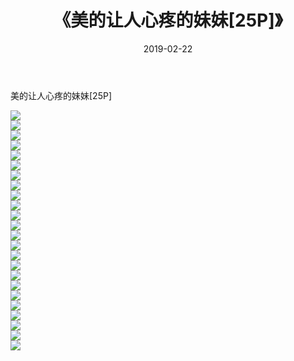 ﻿---
layout: post
title:  《美的让人心疼的妹妹[25P]》
date:   2019-02-22
img: http://img.660000.xyz/Sharelink/性感/2019/美的让人心疼的妹妹[25P]/000.jpg
categories: [美女, 清纯, 唯美]
---

美的让人心疼的妹妹[25P]

  ![](http://img.660000.xyz/Sharelink/性感/2019/美的让人心疼的妹妹[25P]/001.jpg) <br> ![](http://img.660000.xyz/Sharelink/性感/2019/美的让人心疼的妹妹[25P]/002.jpg) <br> ![](http://img.660000.xyz/Sharelink/性感/2019/美的让人心疼的妹妹[25P]/003.jpg) <br> ![](http://img.660000.xyz/Sharelink/性感/2019/美的让人心疼的妹妹[25P]/004.jpg) <br> ![](http://img.660000.xyz/Sharelink/性感/2019/美的让人心疼的妹妹[25P]/005.jpg) <br> ![](http://img.660000.xyz/Sharelink/性感/2019/美的让人心疼的妹妹[25P]/006.jpg) <br> ![](http://img.660000.xyz/Sharelink/性感/2019/美的让人心疼的妹妹[25P]/007.jpg) <br> ![](http://img.660000.xyz/Sharelink/性感/2019/美的让人心疼的妹妹[25P]/008.jpg) <br> ![](http://img.660000.xyz/Sharelink/性感/2019/美的让人心疼的妹妹[25P]/009.jpg) <br> ![](http://img.660000.xyz/Sharelink/性感/2019/美的让人心疼的妹妹[25P]/010.jpg) <br> ![](http://img.660000.xyz/Sharelink/性感/2019/美的让人心疼的妹妹[25P]/011.jpg) <br> ![](http://img.660000.xyz/Sharelink/性感/2019/美的让人心疼的妹妹[25P]/012.jpg) <br> ![](http://img.660000.xyz/Sharelink/性感/2019/美的让人心疼的妹妹[25P]/013.jpg) <br> ![](http://img.660000.xyz/Sharelink/性感/2019/美的让人心疼的妹妹[25P]/014.jpg) <br> ![](http://img.660000.xyz/Sharelink/性感/2019/美的让人心疼的妹妹[25P]/015.jpg) <br> ![](http://img.660000.xyz/Sharelink/性感/2019/美的让人心疼的妹妹[25P]/016.jpg) <br> ![](http://img.660000.xyz/Sharelink/性感/2019/美的让人心疼的妹妹[25P]/017.jpg) <br> ![](http://img.660000.xyz/Sharelink/性感/2019/美的让人心疼的妹妹[25P]/018.jpg) <br> ![](http://img.660000.xyz/Sharelink/性感/2019/美的让人心疼的妹妹[25P]/019.jpg) <br> ![](http://img.660000.xyz/Sharelink/性感/2019/美的让人心疼的妹妹[25P]/020.jpg) <br> ![](http://img.660000.xyz/Sharelink/性感/2019/美的让人心疼的妹妹[25P]/021.jpg) <br> ![](http://img.660000.xyz/Sharelink/性感/2019/美的让人心疼的妹妹[25P]/022.jpg) <br> ![](http://img.660000.xyz/Sharelink/性感/2019/美的让人心疼的妹妹[25P]/023.jpg) <br> ![](http://img.660000.xyz/Sharelink/性感/2019/美的让人心疼的妹妹[25P]/024.jpg) <br>